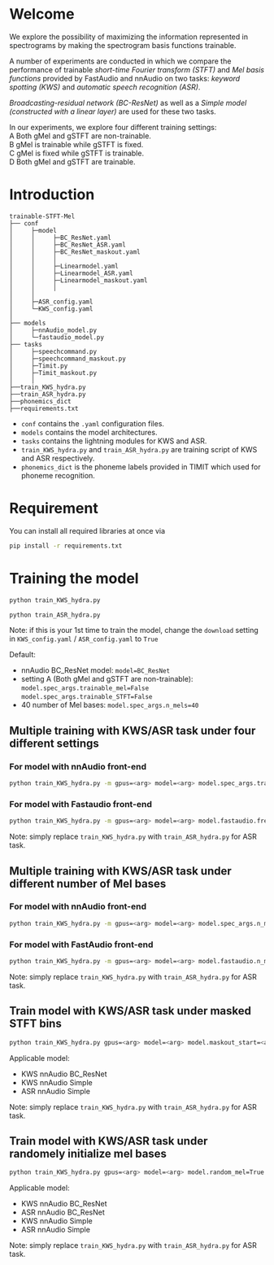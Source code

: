 # Welcome

We explore the possibility of maximizing the information represented in spectrograms by making the spectrogram basis functions trainable.

A number of experiments are conducted in which we compare the performance of trainable _short-time Fourier transform (STFT)_ and _Mel basis functions_ provided by FastAudio and nnAudio on two tasks: _keyword spotting (KWS)_ and _automatic speech recognition (ASR)_. 

_Broadcasting-residual network (BC-ResNet)_ as well as a _Simple model (constructed with a linear layer)_ are used for these two tasks.

In our experiments, we explore four different training settings: \
A Both gMel and gSTFT are non-trainable. \
B gMel is trainable while gSTFT is fixed.\
C gMel is fixed while gSTFT is trainable.\
D Both gMel and gSTFT are trainable.

# Introduction

```
trainable-STFT-Mel
├── conf
│     ├─model
│     │     ├─BC_ResNet.yaml
│     │     ├─BC_ResNet_ASR.yaml
│     │     ├─BC_ResNet_maskout.yaml
│     │     │   
│     │     ├─Linearmodel.yaml
│     │     ├─Linearmodel_ASR.yaml
│     │     ├─Linearmodel_maskout.yaml
│     │     │   
│     │
│     ├─ASR_config.yaml
│     └─KWS_config.yaml
│
├── models
│     ├─nnAudio_model.py
│     └─fastaudio_model.py
├── tasks
│     ├─speechcommand.py
│     ├─speechcommand_maskout.py
│     ├─Timit.py
│     ├─Timit_maskout.py
│     │
├──train_KWS_hydra.py
├──train_ASR_hydra.py
├──phonemics_dict
├──requirements.txt
```

* `conf` contains the `.yaml` configuration files.
* `models` contains the model architectures.
* `tasks` contains the lightning modules for KWS and ASR.
* `train_KWS_hydra.py` and `train_ASR_hydra.py` are training script of KWS and ASR respectively.
* `phonemics_dict` is the phoneme labels provided in TIMIT which used for phoneme recognition.

# Requirement
You can install all required libraries at once via 
```bash
pip install -r requirements.txt
```

# Training the model
```bash
python train_KWS_hydra.py 
```
```bash
python train_ASR_hydra.py 
```
Note: if this is your 1st time to train the model, change the `download` setting in `KWS_config.yaml` / `ASR_config.yaml` to `True`

Default:
* nnAudio BC_ResNet model: `model=BC_ResNet`
* setting A (Both gMel and gSTFT are non-trainable):
`model.spec_args.trainable_mel=False` `model.spec_args.trainable_STFT=False`
* 40 number of Mel bases: `model.spec_args.n_mels=40`

## Multiple training with KWS/ASR task under four different settings

### For model with nnAudio front-end
```bash
python train_KWS_hydra.py -m gpus=<arg> model=<arg> model.spec_args.trainable_mel=True,False model.spec_args.trainable_STFT=True,False
```

### For model with Fastaudio front-end
```bash
python train_KWS_hydra.py -m gpus=<arg> model=<arg> model.fastaudio.freeze=True,False model.spec_args.trainable=True,False
```

Note: simply replace `train_KWS_hydra.py` with `train_ASR_hydra.py` for ASR task.

## Multiple training with KWS/ASR task under different number of Mel bases

### For model with nnAudio front-end
```bash
python train_KWS_hydra.py -m gpus=<arg> model=<arg> model.spec_args.n_mels=10,20,30,40 
```

### For model with FastAudio front-end
```bash
python train_KWS_hydra.py -m gpus=<arg> model=<arg> model.fastaudio.n_mels=10,20,30,40
```

Note: simply replace `train_KWS_hydra.py` with `train_ASR_hydra.py` for ASR task.

## Train model with KWS/ASR task under masked STFT bins 

```bash
python train_KWS_hydra.py gpus=<arg> model=<arg> model.maskout_start=<arg> model.maskout_end=<arg>
```
Applicable model: 
* KWS nnAudio BC_ResNet
* KWS nnAudio Simple
* ASR nnAudio Simple

Note: simply replace `train_KWS_hydra.py` with `train_ASR_hydra.py` for ASR task.

## Train model with KWS/ASR task under randomely initialize mel bases

```bash
python train_KWS_hydra.py gpus=<arg> model=<arg> model.random_mel=True
```

Applicable model: 
* KWS nnAudio BC_ResNet
* ASR nnAudio BC_ResNet
* KWS nnAudio Simple
* ASR nnAudio Simple

Note: simply replace `train_KWS_hydra.py` with `train_ASR_hydra.py` for ASR task.